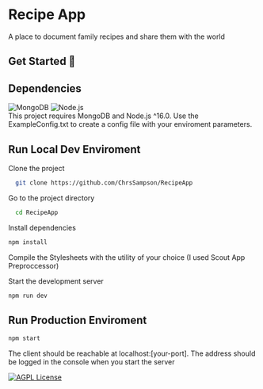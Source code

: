 
# Recipe App
A place to document family recipes and share them with the world

## Get Started 🚀

## Dependencies
![MongoDB](https://img.shields.io/badge/MongoDB-4ff50d?style=for-the-badge&logo=mongodb&logoColor=white)
![Node.js](https://img.shields.io/badge/Node.js-43853D?style=for-the-badge&logo=node.js&logoColor=white)  
This project requires MongoDB and Node.js ^16.0. Use the ExampleConfig.txt to create a config file with your enviroment parameters.

## Run Local Dev Enviroment 
Clone the project

~~~bash  
  git clone https://github.com/ChrsSampson/RecipeApp
~~~

Go to the project directory  

~~~bash  
  cd RecipeApp
~~~

Install dependencies  

~~~bash  
npm install
~~~

Compile the Stylesheets with the utility of your choice (I used Scout App Preproccessor)

Start the development server

~~~bash  
npm run dev
~~~  

## Run Production Enviroment
~~~bash  
npm start
~~~  

The client should be reachable at localhost:[your-port]. The address should be logged in the console when you start the server 


 



[![AGPL License](https://img.shields.io/badge/license-AGPL-blue.svg)](https://choosealicense.com/licenses/gpl-3.0/)  
